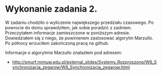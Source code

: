 # Wykonanie zadania 2.

W zadaniu chodziło o wyliczenie największego przedziału czasowego. Po powrocie do domu sprawdziłem, jak sobie poradzić z zadniem. Przeczytałem informacje zamieszczone w poniższym adresie. Dowiedziałem się z niego, że powinienem zastosować algorytm Marzullo. Po północy wrzuciłem zakończoną pracę na github.

Informacje o algorytmie Marzullo znalazłem pod adresem:
  - http://smurf.mimuw.edu.pl/external_slides/Systemy_Rozproszone/W6_Synchronizacja_zegarow/W6_Synchronizacja_zegarow.html

